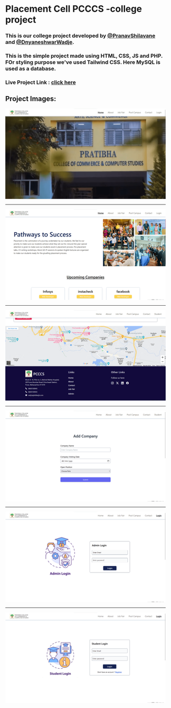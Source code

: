 # Placement Cell PCCCS -college project

### This is our college project developed by  [@PranavShilavane](https://www.instagram.com/pranavshilavane/) and [@DnyaneshwarWadje](https://www.instagram.com/dnyaneshwarwadje88/). 

### This is the simple project made using HTML, CSS, JS and PHP. FOr styling purpose we've used Tailwind CSS. Here MySQL is used as a database.


### Live Project Link : [ click here ](http://starpranav.000webhostapp.com/pcccs-project/index.php)

## Project Images:  

<img src="./preview/1.png" alt="Image 1"/> 

<hr/>
<img src="./preview/2.png" alt="Image 2"/>

<hr/>
<img src="./preview/4.png" alt="Image 4"/>

<hr/>
<img src="./preview/5.png" alt="Image 5"/>

<hr/>
<img src="./preview/6.png" alt="Image 6"/>

<hr/>
<img src="./preview/7.png" alt="Image 7"/>
 